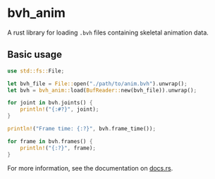 # bvh_anim

A rust library for loading `.bvh` files containing skeletal animation data.

## Basic usage

```rust
use std::fs::File;

let bvh_file = File::open("./path/to/anim.bvh").unwrap();
let bvh = bvh_anim::load(BufReader::new(bvh_file)).unwrap();

for joint in bvh.joints() {
    println!("{:#?}", joint);
}

println!("Frame time: {:?}", bvh.frame_time());

for frame in bvh.frames() {
    println!("{:?}", frame);
}
```

For more information, see the documentation on [docs.rs](https://docs.rs/bvh_anim).
